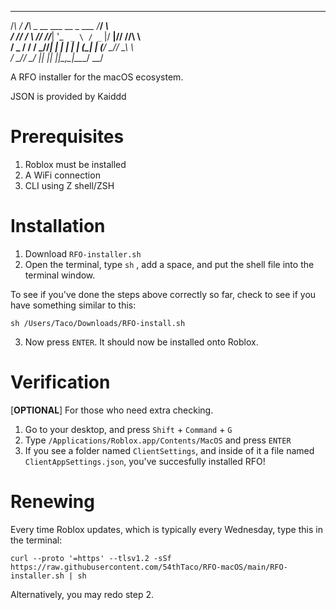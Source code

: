    __    ___  ___                             ___  __    
  /__\  / __\/___\     _ __ ___   __ _  ___  /___\/ _\   
 / \// / _\ //  //____| '_ ` _ \ / _` |/ __|//  //\ \    
/ _  \/ /  / \_//_____| | | | | | (_| | (__/ \_// _\ \   
\/ \_/\/   \___/      |_| |_| |_|\__,_|\___\___/  \__/   
                                                         

A RFO installer for the macOS ecosystem.

JSON is provided by Kaiddd

# Prerequisites 
1. Roblox must be installed
2. A WiFi connection
3. CLI using Z shell/ZSH

# Installation
1. Download `RFO-installer.sh`
2. Open the terminal, type `sh` , add a space, and put the shell file into the terminal window.

To see if you've done the steps above correctly so far, check to see if you have something similar to this:
```
sh /Users/Taco/Downloads/RFO-install.sh
```
3. Now press `ENTER`. It should now be installed onto Roblox.

# Verification
[**OPTIONAL**] For those who need extra checking.
1. Go to your desktop, and press `Shift` + `Command` + `G`
2. Type `/Applications/Roblox.app/Contents/MacOS` and press `ENTER`
3. If you see a folder named `ClientSettings`, and inside of it a file named `ClientAppSettings.json`, you've succesfully installed RFO!

# Renewing
Every time Roblox updates, which is typically every Wednesday, type this in the terminal:

```
curl --proto '=https' --tlsv1.2 -sSf https://raw.githubusercontent.com/54thTaco/RFO-macOS/main/RFO-installer.sh | sh
```

Alternatively, you may redo step 2.
